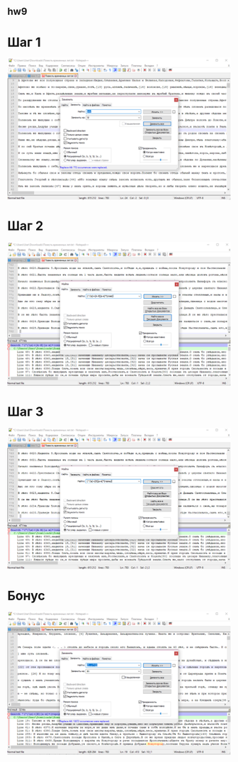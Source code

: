 ## hw9
# Шаг 1
![alt text](https://github.com/deepweb666/hw9/blob/master/step%201.png "шаг 1")
# Шаг 2
![alt text](https://github.com/deepweb666/hw9/blob/master/step%202.png "шаг 2")
# Шаг 3
![alt text](https://github.com/deepweb666/hw9/blob/master/step%203.png "шаг 3")
# Бонус
![alt text](https://github.com/deepweb666/hw9/blob/master/STEP%20BONUS.png "бонус")
